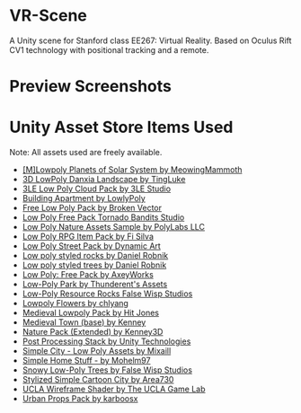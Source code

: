 # VR-Scene
A Unity scene for Stanford class EE267: Virtual Reality. Based on Oculus Rift CV1 technology with positional tracking and a remote.

# Preview Screenshots

# Unity Asset Store Items Used

Note: All assets used are freely available.

- [[M]Lowpoly Planets of Solar System by MeowingMammoth](https://www.assetstore.unity3d.com/en/#!/content/83818)
- [3D LowPoly Danxia Landscape by TingLuke](https://www.assetstore.unity3d.com/en/#!/content/74333)
- [3LE Low Poly Cloud Pack by 3LE Studio](https://www.assetstore.unity3d.com/en/#!/content/65911)
- [Building Apartment by LowlyPoly](https://www.assetstore.unity3d.com/en/#!/content/80004)
- [Free Low Poly Pack by Broken Vector](https://www.assetstore.unity3d.com/en/#!/content/65375)
- [Low Poly Free Pack Tornado Bandits Studio](https://www.assetstore.unity3d.com/en/#!/content/63714)
- [Low Poly Nature Assets Sample by PolyLabs LLC](https://www.assetstore.unity3d.com/en/#!/content/67201)
- [Low Poly RPG Item Pack by Fi Silva](https://www.assetstore.unity3d.com/en/#!/content/76088)
- [Low Poly Street Pack by Dynamic Art](https://www.assetstore.unity3d.com/en/#!/content/67475)
- [Low poly styled rocks by Daniel Robnik](https://www.assetstore.unity3d.com/en/#!/content/43486)
- [Low poly styled trees by Daniel Robnik](https://www.assetstore.unity3d.com/en/#!/content/43103)
- [Low Poly: Free Pack by AxeyWorks](https://www.assetstore.unity3d.com/en/#!/content/58821)
- [Low-Poly Park by Thunderent's Assets](https://www.assetstore.unity3d.com/en/#!/content/61922)
- [Low-Poly Resource Rocks False Wisp Studios](https://www.assetstore.unity3d.com/en/#!/content/76150)
- [Lowpoly Flowers by chlyang](https://www.assetstore.unity3d.com/en/#!/content/47083)
- [Medieval Lowpoly Pack by Hit Jones](https://www.assetstore.unity3d.com/en/#!/content/24857)
- [Medieval Town (base) by Kenney](https://www.assetstore.unity3d.com/en/#!/content/35743)
- [Nature Pack (Extended) by Kenney3D](https://www.assetstore.unity3d.com/en/#!/content/66146)
- [Post Processing Stack by Unity Technologies](https://www.assetstore.unity3d.com/en/#!/content/83912)
- [Simple City - Low Poly Assets by Mixaill](https://www.assetstore.unity3d.com/en/#!/content/61541)
- [Simple Home Stuff - by Mohelm97](https://www.assetstore.unity3d.com/en/#!/content/69129)
- [Snowy Low-Poly Trees by False Wisp Studios](https://www.assetstore.unity3d.com/en/#!/content/76796)
- [Stylized Simple Cartoon City by Area730](https://www.assetstore.unity3d.com/en/#!/content/50095)
- [UCLA Wireframe Shader by The UCLA Game Lab](https://www.assetstore.unity3d.com/en/#!/content/21897)
- [Urban Props Pack by karboosx](https://www.assetstore.unity3d.com/en/#!/content/71368)

